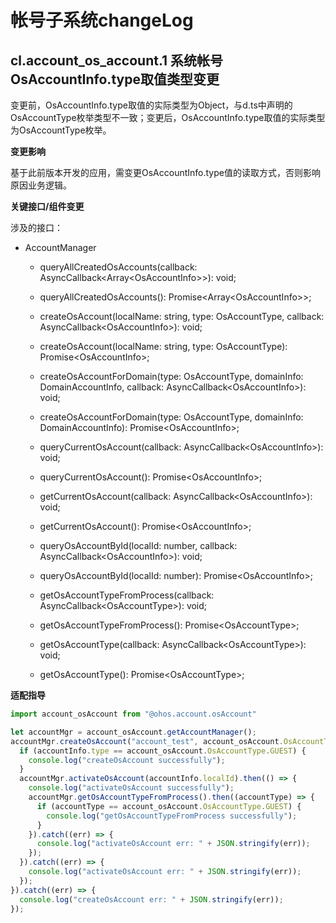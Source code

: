 # 帐号子系统changeLog

## cl.account_os_account.1 系统帐号OsAccountInfo.type取值类型变更

变更前，OsAccountInfo.type取值的实际类型为Object，与d.ts中声明的OsAccountType枚举类型不一致；变更后，OsAccountInfo.type取值的实际类型为OsAccountType枚举。

**变更影响**

基于此前版本开发的应用，需变更OsAccountInfo.type值的读取方式，否则影响原因业务逻辑。

**关键接口/组件变更**

涉及的接口：
- AccountManager
  - queryAllCreatedOsAccounts(callback: AsyncCallback&lt;Array&lt;OsAccountInfo&gt;&gt;): void;
  - queryAllCreatedOsAccounts(): Promise&lt;Array&lt;OsAccountInfo&gt;&gt;;
  - createOsAccount(localName: string, type: OsAccountType, callback: AsyncCallback&lt;OsAccountInfo&gt;): void;
  - createOsAccount(localName: string, type: OsAccountType): Promise&lt;OsAccountInfo&gt;;
  - createOsAccountForDomain(type: OsAccountType, domainInfo: DomainAccountInfo, callback: AsyncCallback&lt;OsAccountInfo&gt;): void;
  - createOsAccountForDomain(type: OsAccountType, domainInfo: DomainAccountInfo): Promise&lt;OsAccountInfo&gt;;
  - queryCurrentOsAccount(callback: AsyncCallback&lt;OsAccountInfo&gt;): void;
  - queryCurrentOsAccount(): Promise&lt;OsAccountInfo&gt;;
  - getCurrentOsAccount(callback: AsyncCallback&lt;OsAccountInfo&gt;): void;
  - getCurrentOsAccount(): Promise&lt;OsAccountInfo&gt;;
  - queryOsAccountById(localId: number, callback: AsyncCallback&lt;OsAccountInfo&gt;): void;
  - queryOsAccountById(localId: number): Promise&lt;OsAccountInfo&gt;;

  - getOsAccountTypeFromProcess(callback: AsyncCallback&lt;OsAccountType&gt;): void;
  - getOsAccountTypeFromProcess(): Promise&lt;OsAccountType&gt;;
  - getOsAccountType(callback: AsyncCallback&lt;OsAccountType&gt;): void;
  - getOsAccountType(): Promise&lt;OsAccountType&gt;;

**适配指导**
```ts
import account_osAccount from "@ohos.account.osAccount"

let accountMgr = account_osAccount.getAccountManager();
accountMgr.createOsAccount("account_test", account_osAccount.OsAccountType.GUEST).then((accountInfo) => {
  if (accountInfo.type == account_osAccount.OsAccountType.GUEST) {
    console.log("createOsAccount successfully");
  }
  accountMgr.activateOsAccount(accountInfo.localId).then(() => {
    console.log("activateOsAccount successfully");
    accountMgr.getOsAccountTypeFromProcess().then((accountType) => {
      if (accountType == account_osAccount.OsAccountType.GUEST) {
        console.log("getOsAccountTypeFromProcess successfully");
      }
    }).catch((err) => {
      console.log("activateOsAccount err: " + JSON.stringify(err));
    });
  }).catch((err) => {
    console.log("activateOsAccount err: " + JSON.stringify(err));
  });
}).catch((err) => {
  console.log("createOsAccount err: " + JSON.stringify(err));
});
```
